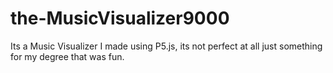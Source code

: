 # the-MusicVisualizer9000
Its a Music Visualizer I made using P5.js, its not perfect at all just something for my degree that was fun.
